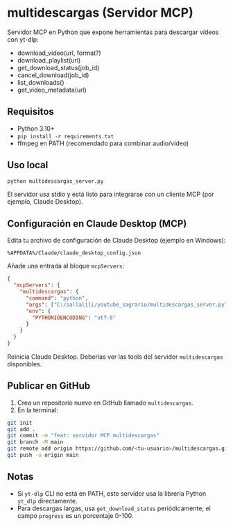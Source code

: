 # multidescargas (Servidor MCP)

Servidor MCP en Python que expone herramientas para descargar vídeos con yt-dlp:

- download_video(url, format?)
- download_playlist(url)
- get_download_status(job_id)
- cancel_download(job_id)
- list_downloads()
- get_video_metadata(url)

## Requisitos

- Python 3.10+
- `pip install -r requirements.txt`
- ffmpeg en PATH (recomendado para combinar audio/vídeo)

## Uso local

```bash
python multidescargas_server.py
```

El servidor usa stdio y está listo para integrarse con un cliente MCP (por ejemplo, Claude Desktop).

## Configuración en Claude Desktop (MCP)

Edita tu archivo de configuración de Claude Desktop (ejemplo en Windows):

```
%APPDATA%/Claude/claude_desktop_config.json
```

Añade una entrada al bloque `mcpServers`:

```json
{
  "mcpServers": {
    "multidescargas": {
      "command": "python",
      "args": ["C:/sallalili/youtube_sagrario/multidescargas_server.py"],
      "env": {
        "PYTHONIOENCODING": "utf-8"
      }
    }
  }
}
```

Reinicia Claude Desktop. Deberías ver las tools del servidor `multidescargas` disponibles.

## Publicar en GitHub

1. Crea un repositorio nuevo en GitHub llamado `multidescargas`.
2. En la terminal:

```bash
git init
git add .
git commit -m "feat: servidor MCP multidescargas"
git branch -M main
git remote add origin https://github.com/<tu-usuario>/multidescargas.git
git push -u origin main
```

## Notas

- Si `yt-dlp` CLI no está en PATH, este servidor usa la librería Python `yt_dlp` directamente.
- Para descargas largas, usa `get_download_status` periódicamente; el campo `progress` es un porcentaje 0-100.
